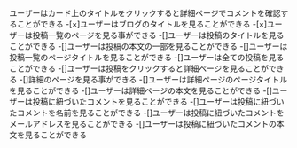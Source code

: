 ユーザーはカード上のタイトルをクリックすると詳細ページでコメントを確認することができる
-[×]ユーザーはブログのタイトルを見ることができる
-[×]ユーザーは投稿一覧のページを見る事ができる
    -[]ユーザーは投稿のタイトルを見ることができる
    -[]ユーザーは投稿の本文の一部を見ることができる
    -[]ユーザーは投稿一覧のページタイトルを見ることができる
      -[]ユーザーは全ての投稿を見ることができる
    -[]ユーザーは投稿をクリックすると詳細ページを見ることができる
-[]詳細のページを見る事ができる
  -[]ユーザーは詳細ページのページタイトルを見ることができる
  -[]ユーザーは詳細ページの本文を見ることができる
  -[]ユーザーは投稿に紐づいたコメントを見ることができる
   -[]ユーザーは投稿に紐づいたコメントを名前を見ることができる
   -[]ユーザーは投稿に紐づいたコメントをメールアドレスを見ることができる
   -[]ユーザーは投稿に紐づいたコメントの本文を見ることができる
